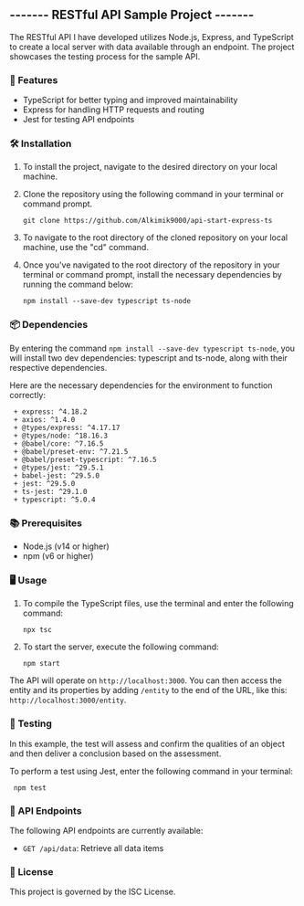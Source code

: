 ## ------- RESTful API Sample Project ------- ##

The RESTful API I have developed utilizes Node.js, Express, and TypeScript to create a local server with data available through an endpoint. The project showcases the testing process for the sample API.

### 🚀 Features ###

- TypeScript for better typing and improved maintainability
- Express for handling HTTP requests and routing
- Jest for testing API endpoints

### 🛠 Installation ###

1. To install the project, navigate to the desired directory on your local machine.

2. Clone the repository using the following command in your terminal or command prompt.
     
     ```
     git clone https://github.com/Alkimik9000/api-start-express-ts
     ```
     
3. To navigate to the root directory of the cloned repository on your local machine, use the "cd" command.

4. Once you've navigated to the root directory of the repository in your terminal or command prompt, install the necessary dependencies by running the command below:

    ```
    npm install --save-dev typescript ts-node
    ```
    
### 📦 Dependencies ###

By entering the command `npm install --save-dev typescript ts-node`, you will install two dev dependencies: typescript and ts-node, along with their respective dependencies.

Here are the necessary dependencies for the environment to function correctly:

     + express: ^4.18.2
     + axios: ^1.4.0
     + @types/express: ^4.17.17
     + @types/node: ^18.16.3
     + @babel/core: ^7.16.5
     + @babel/preset-env: ^7.21.5
     + @babel/preset-typescript: ^7.16.5
     + @types/jest: ^29.5.1
     + babel-jest: ^29.5.0
     + jest: ^29.5.0
     + ts-jest: ^29.1.0
     + typescript: ^5.0.4

### 📚 Prerequisites ###

- Node.js (v14 or higher)
- npm (v6 or higher)

### 🖥 Usage ###

1. To compile the TypeScript files, use the terminal and enter the following command:

     
     ```
     npx tsc
     ```


2. To start the server, execute the following command:

     ```
     npm start
     ```

The API will operate on `http://localhost:3000`. You can then access the entity and its properties by adding `/entity` to the end of the URL, like this: `http://localhost:3000/entity`.

### 🧪 Testing ###

In this example, the test will assess and confirm the qualities of an object and then deliver a conclusion based on the assessment.

To perform a test using Jest, enter the following command in your terminal:

     npm test

### 🔗 API Endpoints ###

The following API endpoints are currently available:

- `GET /api/data`: Retrieve all data items


### 📄 License ###

This project is governed by the ISC License.




